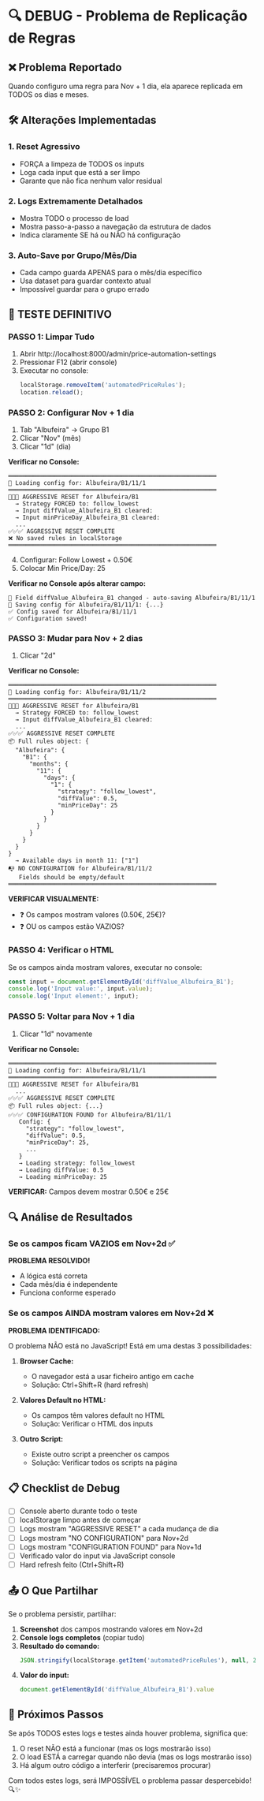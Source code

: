 # 🔍 DEBUG - Problema de Replicação de Regras

## ❌ Problema Reportado
Quando configuro uma regra para Nov + 1 dia, ela aparece replicada em TODOS os dias e meses.

## 🛠️ Alterações Implementadas

### 1. Reset Agressivo
- FORÇA a limpeza de TODOS os inputs
- Loga cada input que está a ser limpo
- Garante que não fica nenhum valor residual

### 2. Logs Extremamente Detalhados
- Mostra TODO o processo de load
- Mostra passo-a-passo a navegação da estrutura de dados
- Indica claramente SE há ou NÃO há configuração

### 3. Auto-Save por Grupo/Mês/Dia
- Cada campo guarda APENAS para o mês/dia específico
- Usa dataset para guardar contexto atual
- Impossível guardar para o grupo errado

## 📝 TESTE DEFINITIVO

### PASSO 1: Limpar Tudo
1. Abrir http://localhost:8000/admin/price-automation-settings
2. Pressionar F12 (abrir console)
3. Executar no console:
   ```javascript
   localStorage.removeItem('automatedPriceRules');
   location.reload();
   ```

### PASSO 2: Configurar Nov + 1 dia
1. Tab "Albufeira" → Grupo B1
2. Clicar "Nov" (mês)
3. Clicar "1d" (dia)

**Verificar no Console:**
```
═══════════════════════════════════════════════════════════
📂 Loading config for: Albufeira/B1/11/1
═══════════════════════════════════════════════════════════
🧹🧹🧹 AGGRESSIVE RESET for Albufeira/B1
  → Strategy FORCED to: follow_lowest
  → Input diffValue_Albufeira_B1 cleared: 
  → Input minPriceDay_Albufeira_B1 cleared: 
  ...
✅✅✅ AGGRESSIVE RESET COMPLETE
❌ No saved rules in localStorage
═══════════════════════════════════════════════════════════
```

4. Configurar: Follow Lowest + 0.50€
5. Colocar Min Price/Day: 25

**Verificar no Console após alterar campo:**
```
📝 Field diffValue_Albufeira_B1 changed - auto-saving Albufeira/B1/11/1
💾 Saving config for Albufeira/B1/11/1: {...}
✅ Config saved for Albufeira/B1/11/1
✅ Configuration saved!
```

### PASSO 3: Mudar para Nov + 2 dias
1. Clicar "2d"

**Verificar no Console:**
```
═══════════════════════════════════════════════════════════
📂 Loading config for: Albufeira/B1/11/2
═══════════════════════════════════════════════════════════
🧹🧹🧹 AGGRESSIVE RESET for Albufeira/B1
  → Strategy FORCED to: follow_lowest
  → Input diffValue_Albufeira_B1 cleared: 
  ...
✅✅✅ AGGRESSIVE RESET COMPLETE
📦 Full rules object: {
  "Albufeira": {
    "B1": {
      "months": {
        "11": {
          "days": {
            "1": {
              "strategy": "follow_lowest",
              "diffValue": 0.5,
              "minPriceDay": 25
            }
          }
        }
      }
    }
  }
}
  → Available days in month 11: ["1"]
📭 NO CONFIGURATION for Albufeira/B1/11/2
   Fields should be empty/default
═══════════════════════════════════════════════════════════
```

**VERIFICAR VISUALMENTE:**
- ❓ Os campos mostram valores (0.50€, 25€)?
- ❓ OU os campos estão VAZIOS?

### PASSO 4: Verificar o HTML
Se os campos ainda mostram valores, executar no console:
```javascript
const input = document.getElementById('diffValue_Albufeira_B1');
console.log('Input value:', input.value);
console.log('Input element:', input);
```

### PASSO 5: Voltar para Nov + 1 dia
1. Clicar "1d" novamente

**Verificar no Console:**
```
═══════════════════════════════════════════════════════════
📂 Loading config for: Albufeira/B1/11/1
═══════════════════════════════════════════════════════════
🧹🧹🧹 AGGRESSIVE RESET for Albufeira/B1
  ...
✅✅✅ AGGRESSIVE RESET COMPLETE
📦 Full rules object: {...}
✅✅✅ CONFIGURATION FOUND for Albufeira/B1/11/1
   Config: {
     "strategy": "follow_lowest",
     "diffValue": 0.5,
     "minPriceDay": 25,
     ...
   }
   → Loading strategy: follow_lowest
   → Loading diffValue: 0.5
   → Loading minPriceDay: 25
```

**VERIFICAR:** Campos devem mostrar 0.50€ e 25€

## 🔍 Análise de Resultados

### Se os campos ficam VAZIOS em Nov+2d ✅
**PROBLEMA RESOLVIDO!** 
- A lógica está correta
- Cada mês/dia é independente
- Funciona conforme esperado

### Se os campos AINDA mostram valores em Nov+2d ❌
**PROBLEMA IDENTIFICADO:**

O problema NÃO está no JavaScript! Está em uma destas 3 possibilidades:

1. **Browser Cache:**
   - O navegador está a usar ficheiro antigo em cache
   - Solução: Ctrl+Shift+R (hard refresh)

2. **Valores Default no HTML:**
   - Os campos têm valores default no HTML
   - Solução: Verificar o HTML dos inputs

3. **Outro Script:**
   - Existe outro script a preencher os campos
   - Solução: Verificar todos os scripts na página

## 📋 Checklist de Debug

- [ ] Console aberto durante todo o teste
- [ ] localStorage limpo antes de começar
- [ ] Logs mostram "AGGRESSIVE RESET" a cada mudança de dia
- [ ] Logs mostram "NO CONFIGURATION" para Nov+2d
- [ ] Logs mostram "CONFIGURATION FOUND" para Nov+1d
- [ ] Verificado valor do input via JavaScript console
- [ ] Hard refresh feito (Ctrl+Shift+R)

## 📤 O Que Partilhar

Se o problema persistir, partilhar:

1. **Screenshot** dos campos mostrando valores em Nov+2d
2. **Console logs completos** (copiar tudo)
3. **Resultado do comando:**
   ```javascript
   JSON.stringify(localStorage.getItem('automatedPriceRules'), null, 2)
   ```
4. **Valor do input:**
   ```javascript
   document.getElementById('diffValue_Albufeira_B1').value
   ```

## 🎯 Próximos Passos

Se após TODOS estes logs e testes ainda houver problema, significa que:

1. O reset NÃO está a funcionar (mas os logs mostrarão isso)
2. O load ESTÁ a carregar quando não devia (mas os logs mostrarão isso)
3. Há algum outro código a interferir (precisaremos procurar)

Com todos estes logs, será IMPOSSÍVEL o problema passar despercebido! 🔍✨
